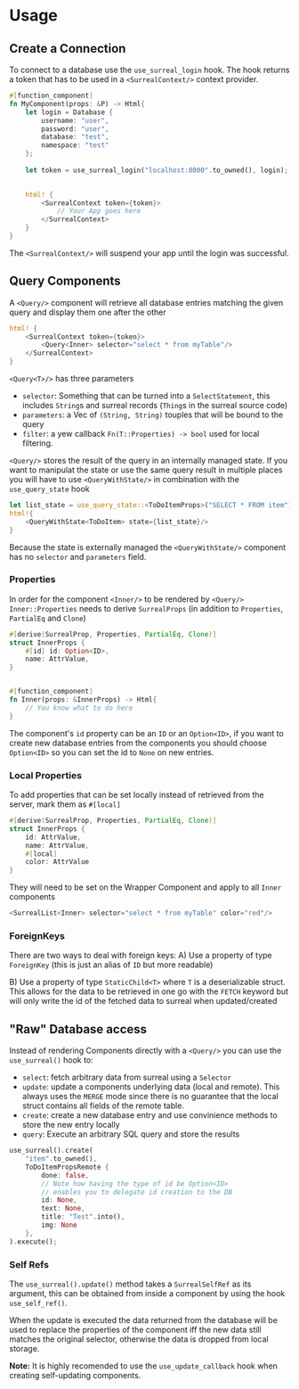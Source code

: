 # Usage

## Create a Connection
To connect to a database use the `use_surreal_login` hook. The hook returns a token that has to be used in a `<SurrealContext/>` context provider.
```rust
#[function_component]
fn MyComponent(props: &P) -> Html{
    let login = Database {
        username: "user",
        password: "user",
        database: "test",
        namespace: "test"
    };
    
    let token = use_surreal_login("localhost:8000".to_owned(), login);

    
    html! {
        <SurrealContext token={token}>
            // Your App goes here
        </SurrealContext>
    }
}
```
The `<SurrealContext/>` will suspend your app until the login was successful.

## Query Components
A `<Query/>` component will retrieve all database entries matching the given query and display them one after the other
```rust
html! {
    <SurrealContext token={token}>
        <Query<Inner> selector="select * from myTable"/>
    </SurrealContext>
}
```
`<Query<T>/>` has three parameters
- `selector`: Something that can be turned into a `SelectStatement`, this includes `String`s and surreal records (`Thing`s in the surreal source code)
- `parameters`: a Vec of `(String, String)` touples that will be bound to the query
- `filter`: a yew callback `Fn(T::Properties) -> bool` used for local filtering.

`<Query/>` stores the result of the query in an internally managed state. If you want to manipulat the state or use the same query result in multiple places you will have to use `<QueryWithState/>` in combination with the `use_query_state` hook
```rust
let list_state = use_query_state::<ToDoItemProps>("SELECT * FROM item");
html!{
    <QueryWithState<ToDoItem> state={list_state}/>
}
```
Because the state is externally managed the `<QueryWithState/>` component has no `selector` and `parameters` field.

### Properties
In order for the component `<Inner/>` to be rendered by `<Query/>` `Inner::Properties` needs to derive `SurrealProps` (in addition to `Properties`, `PartialEq` and `Clone`)
```rust
#[derive(SurrealProp, Properties, PartialEq, Clone)]
struct InnerProps {
    #[id] id: Option<ID>,
    name: AttrValue,
}


#[function_component]
fn Inner(props: &InnerProps) -> Html{
    // You know what to do here
}
```
The component's `id` property can be an `ID` or an `Option<ID>`, if you want to create new database entries from the components you should choose `Option<ID>` so you can set the id to `None`  on new entries.

### Local Properties
To add properties that can be set locally instead of retrieved from the server, mark them as `#[local]`
```rust
#[derive(SurrealProp, Properties, PartialEq, Clone)]
struct InnerProps {
    id: AttrValue,
    name: AttrValue,
    #[local]
    color: AttrValue
}
```
They will need to be set on the Wrapper Component and apply to all `Inner` components
```rust
<SurrealList<Inner> selector="select * from myTable" color="red"/>
```

### ForeignKeys
There are two ways to deal with foreign keys:
A) Use a property of type `ForeignKey` (this is just an alias of `ID` but more readable)

B) Use a property of type `StaticChild<T>` where `T` is a deserializable struct. This allows for the data to be retrieved in one go with the `FETCH` keyword but will only write the id of the fetched data to surreal when updated/created


## "Raw" Database access
Instead of rendering Components directly with a `<Query/>` you can use the `use_surreal()` hook to:
- `select`: fetch arbitrary data from surreal using a `Selector`
- `update`: update a components underlying data (local and remote). This always uses the `MERGE` mode since there is no guarantee that the local struct contains all fields of the remote table.
- `create`: create a new database entry and use convinience methods to store the new entry locally
- `query`: Execute an arbitrary SQL query and store the results

```rust
use_surreal().create(
    "item".to_owned(),
    ToDoItemPropsRemote {
        done: false,
        // Note how having the type of id be Option<ID> 
        // enables you to delegate id creation to the DB
        id: None,
        text: None,
        title: "Test".into(),
        img: None
    },
).execute();
```

### Self Refs
The `use_surreal().update()` method takes a `SurrealSelfRef` as its argument, this can be obtained from inside a component by using the hook `use_self_ref()`.

When the update is executed the data returned from the database will be used to replace the properties of the component iff the new data still matches the original selector, otherwise the data is dropped from local storage.

**Note:** It is highly recomended to use the `use_update_callback` hook when creating self-updating components.
